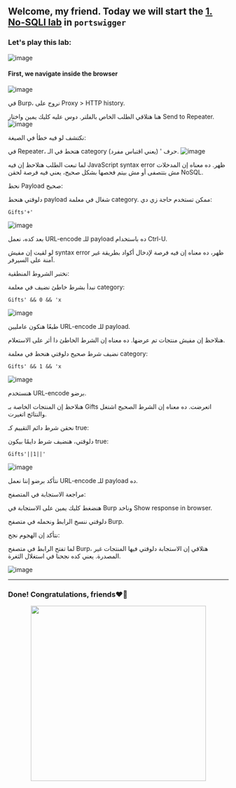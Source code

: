 ## Welcome, my friend. Today we will start the [1. No-SQLI lab](https://portswigger.net/web-security/nosql-injection/lab-nosql-injection-detection) in ```portswigger```
### Let's play this lab:

![image](https://github.com/user-attachments/assets/60989583-6b9f-4993-a4fa-d9f469fb509f)

#### First, we navigate inside the browser

![image](https://github.com/user-attachments/assets/3856e371-d6c1-4cd5-9f06-2919e2e93d8e)

  في Burp، نروح على Proxy > HTTP history.

 هنا هتلاقي الطلب الخاص بالفلتر. دوس عليه كليك يمين واختار Send to Repeater.
 ![image](https://github.com/user-attachments/assets/e166c433-3a34-42ca-9e56-5a84bf085ff3)


نكتشف لو فيه خطأ في الصيغة:

في Repeater، هتحط في الـ category حرف ' (يعني اقتباس مفرد).
![image](https://github.com/user-attachments/assets/b260d12d-4562-41a5-a215-fc4b3ec9c9e9)


 لما تبعت الطلب هتلاحظ إن فيه JavaScript syntax error ظهر. ده معناه إن المدخلات مش بتتصفى أو مش بيتم فحصها بشكل صحيح، يعني فيه فرصة لحقن NoSQL.

نحط Payload صحيح:

 دلوقتي هنحط payload شغال في معلمة category. ممكن تستخدم حاجة زي دي:
```
Gifts'+'
```

![image](https://github.com/user-attachments/assets/40d5176b-9a86-4bb4-9084-4accb64b762c)

  بعد كده، نعمل URL-encode للـ payload ده باستخدام Ctrl-U.

  لو لقيت إن مفيش syntax error ظهر، ده معناه إن فيه فرصة لإدخال أكواد بطريقة غير آمنة على السيرفر.

نختبر الشروط المنطقية:

نبدأ بشرط خاطئ نضيف في معلمة category:

```
Gifts' && 0 && 'x
```

![image](https://github.com/user-attachments/assets/c7a6776e-fad8-4b03-9ff3-d6f941b1a5b7)

طبعًا هنكون عامليين URL-encode للـ payload.

هنلاحظ إن مفيش منتجات تم عرضها. ده معناه إن الشرط الخاطئ دا أثر على الاستعلام.

نضيف شرط صحيح دلوقتي هنحط في معلمة category:
```    
Gifts' && 1 && 'x
```

![image](https://github.com/user-attachments/assets/50474985-b6bf-4602-9dbd-63dbdcc2dc2e)


هنستخدم URL-encode برضو.

هنلاحظ إن المنتجات الخاصة بـ Gifts اتعرضت. ده معناه إن الشرط الصحيح اشتغل والنتائج اتغيرت.

نحقن شرط دائم التقييم كـ true:

دلوقتي، هنضيف شرط دايمًا بيكون true:
```
Gifts'||1||'
```

![image](https://github.com/user-attachments/assets/c80d99f7-48a3-4b81-96ee-fcd3c08de1ec)

نتأكد برضو إننا نعمل URL-encode للـ payload ده.

مراجعة الاستجابة في المتصفح:

هنضغط كليك يمين على الاستجابة في Burp وناخد Show response in browser.

دلوقتي ننسخ الرابط ونحمله في متصفح Burp.

نتأكد إن الهجوم نجح:

لما تفتح الرابط في متصفح Burp، هتلاقي إن الاستجابة دلوقتي فيها المنتجات غير المصدرة. يعني كده نجحنا في استغلال الثغرة.

![image](https://github.com/user-attachments/assets/31bc8722-581e-4197-9c74-2e873a55d834)



-------

### Done! Congratulations, friends❤️‍🔥


<p align="center">
<img src="https://github.com/user-attachments/assets/ec8eee8c-bb50-4707-89a2-5efad19ee0eb" width="400" height="400">
</p>


